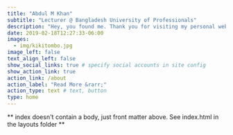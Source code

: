 ```yaml
---
title: "Abdul M Khan"
subtitle: "Lecturer @ Bangladesh University of Professionals"
description: "Hey, you found me. Thank you for visiting my personal website. You will find my teaching materials and research materials here. Also, working papers are here too and I would like to hear your thoughts on these papers. Enjoy!!!"
date: 2019-02-18T12:27:33-06:00
images:
  - img/kikitombo.jpg
image_left: false
text_align_left: false
show_social_links: true # specify social accounts in site config
show_action_link: true
action_link: /about
action_label: "Read More &rarr;"
action_type: text # text, button
type: home
---
```


** index doesn't contain a body, just front matter above.
See index.html in the layouts folder **
